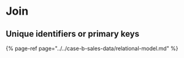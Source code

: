 # Join

## Unique identifiers or primary keys

{% page-ref page="../../case-b-sales-data/relational-model.md" %}



